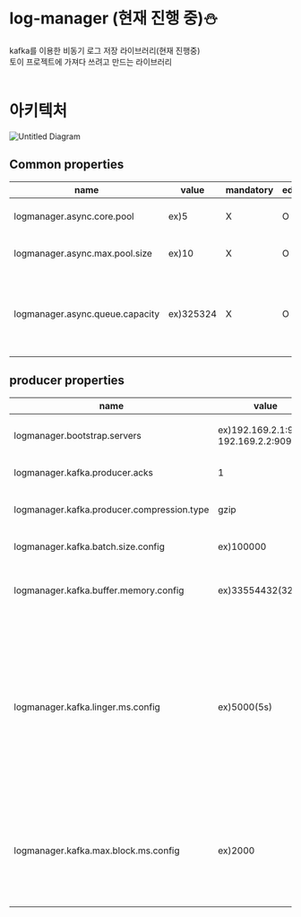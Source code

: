 # log-manager (현재 진행 중)⛄️
kafka를 이용한 비동기 로그 저장 라이브러리(현재 진행중)  
토이 프로젝트에 가져다 쓰려고 만드는 라이브러리  
<BR>


# 아키텍처
![Untitled Diagram](https://user-images.githubusercontent.com/50160282/128188817-7f885e70-c5fc-4d5a-84c7-f28cc5e55f96.png)

## Common properties
|name|value|mandatory|editable|default|description|
|---|---|---|---|---|---|
|logmanager.async.core.pool|ex)5|X|O|5|thread pool core pool size|
|logmanager.async.max.pool.size|ex)10|X|O|10|thread pool max pool size|
|logmanager.async.queue.capacity|ex)325324|X|O|2147483647|이 수 만큼의 작업이 Queue에 쌓이면 pool size를 1씩 증가|
## producer properties
|name|value|mandatory|editable|default|description|
|---|---|---|---|---|---|
|logmanager.bootstrap.servers|ex)192.169.2.1:9092, 192.169.2.2:9092|O|O|none|전송하려는 Cluster에 속한 브로커들 주소|
|logmanager.kafka.producer.acks|1|X|O|1|리더 파티션의로부터의 응답만 확인함|
|logmanager.kafka.producer.compression.type|gzip|X|O|none|압축방식.gzip은 준수한 처리율, 높은 압축률|
|logmanager.kafka.batch.size.config|ex)100000|X|O|16384|지정한 크기만큼 메세지가 쌓이면 전송|
|logmanager.kafka.buffer.memory.config|ex)33554432(32MB)|X|O|32MB|아직 브로커로 전송되지 않은 메세지들을 저장하는 공간의 크기|
|logmanager.kafka.linger.ms.config|ex)5000(5s)|X|X|0|batch.size.config만 메세지가 쌓이지 않아도, 이 기간만 지나면 메세지 전송. (너무 짧으면 batch하는 의미가 없고, 너무 길면 리소스 상황이 충분히 여유 있음에도 불구하고 전송하지 않고 기다릴 수 있어서 적당한 시간 선택 중요 )|
|logmanager.kafka.max.block.ms.config|ex)2000|X|X|60000|buffer가 가득 찼을 때, send(), partitionsFor()을 블락하는 시간. 이 시간이 지나고 buffer.memory가 안 비워지면 에러를 발생.|
